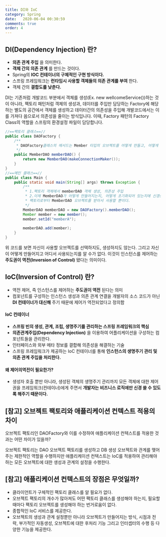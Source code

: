 ```yaml
---
title: DI와 IoC
category: Spring
date:   2020-06-04 00:30:59
comments: true
order: 4
---
```


## DI(Dependency Injection) 란?
* __의존 관계 주입__ 을 의미한다.
* __객체 간의 의존 관계__ 를 만드는 것이다.
* Spring의 __IOC 컨테이너의 구체적인 구현 방식이다.__
* 스프링 프레임워크는 __런타임시 사용할 객체들의 의존 관계를 부여__ 한다.
* 객체 간의 __결합도를 낮춘다.__

DI는 기존처럼 개발코드 부분에서 객체를 생성(Ex. new wellcomeService())하는 것이 아니라, 팩토리 패턴처럼 객체의 생성과, 데이터를 주입만 담당하는 Factory에 해당 하는 별도의 공간에서 객체를 생성하고 데이터간의 의존성을 주입해 개발코드에서는 이를 가져다 씀으로서 의존성을 줄이는 방식입니다. 이때, Factory 패턴의 Factory Class의 역할을 스프링의 환경설정 파일이 담당합니다.

```java
//==팩토리 클래스==//
public class DAOFactory {
    /**
     * DAOFactory클래스의 메서드는 Member 타입의 오브젝트를 어떻게 만들고, 어떻게 준비시킬지를 결정한다.
     */
    public MemberDAO memberDAO() {
        return new MemberDAO(makeConnectionMaker());
    }
}
//==메인 클래스==//
public class Main {
    public static void main(String[] args) throws Exception {
        /** 
         * 1.팩토리 객체에서 memberDAO 객체 생성, 의존성 주입
         * 2.이제 MemberDAO가 어떻게 만들어지는지, 어떻게 초기화되어 있는지에 신경쓰지 않는다.
         * 팩토리로부터 MemberDAO 오브젝트를 받아서 사용할 뿐이다.
         */
        MemberDAO memberDAO = new DAOFactory().memberDAO();
        Member member = new member();
        member.setId("memberA");
        
        memberDAO.add(member);
    }
}
```

위 코드를 보면 자신이 사용할 오브젝트를 선택하지도, 생성하지도 않는다. 그리고 자신이 어떻게 만들어지고 어디서 사용되는지를 알 수가 없다. 이것이 인스턴스를 제어하는 __주도권이 역전(Inversion of Control)__ 됐다는 의미이다.

## IoC(Inversion of Control) 란?
* 역전 제어, 즉 인스턴스를 제어하는 __주도권이 역전__ 된다는 의미
* 컴포넌트를 구성하는 인스턴스 생성과 의존 관계 연결을 개발자의 소스 코드가 아닌 __DI 컨테이너가 대신해__ 주기 때문에 제어가 역전되었다고 정의함

#### IoC 컨테이너
* __스프링 빈의 생성, 관계, 조립, 생명주기를 관리하는 스프링 프레임워크의 핵심__
* __의존관계주입(Dependency Injection)__ 을 이용하여 어플리케이션을 구성하는 컴포넌트들을 관리한다.
* 인터페이스와 외부 메타 정보를 결합해 의존성을 해결하는 기술
* 스프링 프레임워크가 제공하는 IoC 컨테이너를 통해 __인스턴스의 생명주기 관리 및 의존 관계 주입을 처리한다.__

#### 왜 제어의역전이 필요한가?
* 생성자 호출 뿐만 아니라, 생성된 객체의 생명주기 관리까지 모든 객체에 대한 제어권을 프레임워크(컨테이너)에게 주면서 __개발자는 비즈니스 로직에만 신경 쓸 수 있도록 해주기 때문이다.__


## [참고] 오브젝트 팩토리와 애플리케이션 컨텍스트 적용의 차이
오브젝트 팩토리인 DAOFactory와 이를 수정하여 애플리케이션 컨텍스트를 적용한 것과는 어떤 차이가 있을까?

오브젝트 팩토리는 DAO 오브젝트 팩토리를 생성하고 DB 생성 오브젝트와 관계를 맺어주는 제한적인 역할을 수행하지만 애플리케이션 컨텍스트는 IoC를 적용하여 관리해야 하는 모든 오브젝트에 대한 생성과 관계의 설정을 수행한다.

## [참고] 애플리케이션 컨텍스트의 장점은 무엇일까?
* 클라이언트가 구체적인 팩토리 클래스를 알 필요가 없다. 
* 오브젝트 팩토리의 개수가 많아져도 어떤 팩토리 클래스를 생성해야 하는지, 필요할 때마다 팩토리 오브젝트를 생성해야 하는 번거로움이 없다.
* 종합적인 IoC 서비스를 제공한다. 
* 오브젝트의 생성과 관계 설정뿐만 아니라 오브젝트가 만들어지는 방식, 시점과 전략, 부가적인 자동생성, 오브젝트에 대한 후처리 기능 그리고 인터셉터의 수행 등 다양한 기능을 제공한다.